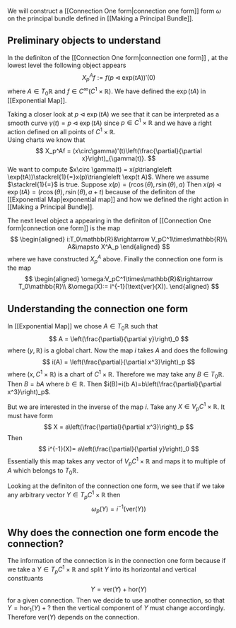We will construct a [[Connection One form|connection one form]] form $\omega$ on the principal bundle defined in [[Making a Principal Bundle]]. 

## Preliminary objects to understand
In the definiton of the [[Connection One form|connection one form]] , at the lowest level the following object appears 
$$
X^A_pf:= f(p\triangleleft\text{exp}(tA))'(0)
$$
where $A\in T_0\mathbb{R}$ and $f\in C^\infty(C^1\times\mathbb{R})$. We have defined the $\exp(tA)$ in [[Exponential Map]]. 

Taking a closer look at $p\triangleleft \exp(t A)$ we see that it can be interpreted as a smooth curve $\gamma(t) = p\triangleleft \exp(t A)$ since $p\in C^1\times\mathbb{R}$ and we have a right action defined on all points of $C^1\times\mathbb{R}$.  
Using charts we know that 
$$
X_p^Af = (x\circ\gamma)'(t)\left(\frac{\partial}{\partial x}\right)_{\gamma(t)}.
$$
We want to compute $x\circ \gamma(t) = x(p\triangleleft \exp(tA))\stackrel{1}{=}x(p)\triangleleft \exp(t A)$. Where we assume $\stackrel{1}{=}$ is true. Suppose $x(p) = (r\cos(\theta),r\sin(\theta),a)$ Then $x(p)\triangleleft\exp(t A)=(r\cos(\theta),r\sin(\theta),a+t)$ because of the definiton of the [[Exponential Map|exponential map]] and how we defined the right action in [[Making a Principal Bundle]]. 

The next level object a appearing in the definiton of [[Connection One form|connection one form]] is the map 
$$
\begin{aligned}
i:T_0\mathbb{R}&\rightarrow V_pC^1\times\mathbb{R}\\
A&\mapsto X^A_p
\end{aligned}
$$
where we have constructed $X^A_p$ above. Finally the connection one form is the map
$$
\begin{aligned}
\omega:V_pC^1\times\mathbb{R}&\rightarrow T_0\mathbb{R}\\
&\omega(X):= i^{-1}(\text{ver}(X)).
\end{aligned}
$$
## Understanding the connection one form
In [[Exponential Map]] we chose $A\in T_0\mathbb{R}$ such that 
$$
A = \left(\frac{\partial}{\partial y}\right)_0
$$
where $(y,\mathbb{R})$ is a global chart. Now the map $i$ takes $A$ and does the following
$$
i(A) = \left(\frac{\partial}{\partial x^3}\right)_p
$$
where $(x,C^1\times \mathbb{R})$ is a chart of $C^1\times\mathbb{R}$. Therefore we may take any $B\in T_0\mathbb{R}$. Then $B = b A$ where $b\in\mathbb{R}$. Then $i(B)=i(b A)=b\left(\frac{\partial}{\partial x^3}\right)_p$. 

But we are interested in the inverse of the map $i$. Take any $X\in V_p C^1\times\mathbb{R}$. It must have form
$$
X = a\left(\frac{\partial}{\partial x^3}\right)_p
$$
Then 
$$
i^{-1}(X)= a\left(\frac{\partial}{\partial y}\right)_0
$$
Essentially this map takes any vector of $V_p C^1\times\mathbb{R}$ and maps it to multiple of $A$ which belongs to $T_0\mathbb{R}$.

Looking at the definiton of the connection one form, we see that if we take any arbitrary vector $Y\in T_p C^1\times\mathbb{R}$ then
$$
\omega_p(Y)=i^{-1}(\text{ver}(Y))
$$
## Why does the connection one form encode the connection?
The information of the connection is in the connection one form because if we take a $Y\in T_pC^1\times\mathbb{R}$ and split $Y$ into its horizontal and vertical constituants
$$
Y = \text{ver}(Y)+\text{hor}(Y)
$$
for a given connection. Then we decide to use another connection, so that $Y = \text{hor}_1(Y)+?$ then the vertical component of $Y$ must change accordingly. Therefore $\text{ver}(Y)$ depends on the connection.
